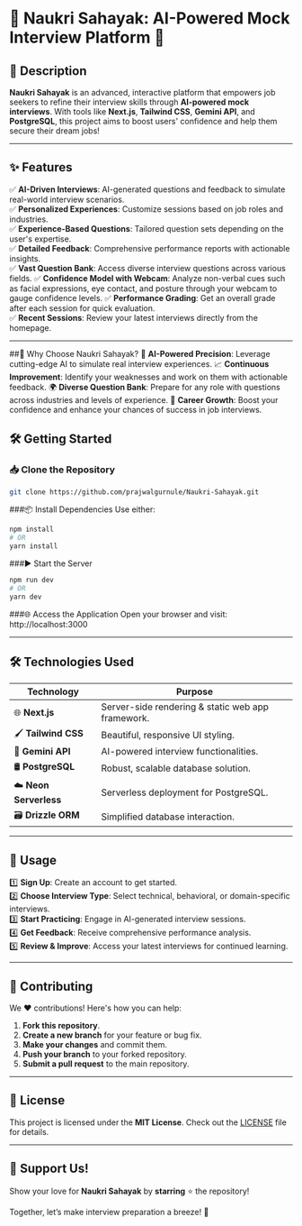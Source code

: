 # 🌟 **Naukri Sahayak: AI-Powered Mock Interview Platform** 🌟  

## 🚀 **Description**  
**Naukri Sahayak** is an advanced, interactive platform that empowers job seekers to refine their interview skills through **AI-powered mock interviews**. With tools like **Next.js**, **Tailwind CSS**, **Gemini API**, and **PostgreSQL**, this project aims to boost users' confidence and help them secure their dream jobs!  

---

## ✨ **Features**  
✅ **AI-Driven Interviews**: AI-generated questions and feedback to simulate real-world interview scenarios.  
✅ **Personalized Experiences**: Customize sessions based on job roles and industries.  
✅ **Experience-Based Questions**: Tailored question sets depending on the user's expertise.  
✅ **Detailed Feedback**: Comprehensive performance reports with actionable insights.  
✅ **Vast Question Bank**: Access diverse interview questions across various fields.
✅ **Confidence Model with Webcam**: Analyze non-verbal cues such as facial expressions, eye contact, and posture through your webcam to gauge confidence levels.
✅ **Performance Grading**: Get an overall grade after each session for quick evaluation.  
✅ **Recent Sessions**: Review your latest interviews directly from the homepage.  

---
##🌟 Why Choose Naukri Sahayak?
🚀 **AI-Powered Precision**: Leverage cutting-edge AI to simulate real interview experiences.
📈 **Continuous Improvement**: Identify your weaknesses and work on them with actionable feedback.
🌍 **Diverse Question Bank**: Prepare for any role with questions across industries and levels of experience.
💼 **Career Growth**: Boost your confidence and enhance your chances of success in job interviews.

## 🛠️ **Getting Started**  

### 📥 **Clone the Repository**  
```bash
git clone https://github.com/prajwalgurnule/Naukri-Sahayak.git
```
###📦 Install Dependencies
Use either:
```bash
npm install  
# OR  
yarn install
```
###▶️ Start the Server
```bash
npm run dev  
# OR  
yarn dev
```
###🌐 Access the Application
Open your browser and visit:
http://localhost:3000

---

## 🛠️ **Technologies Used**

| **Technology**    | **Purpose**                                      |
|--------------------|--------------------------------------------------|
| 🌐 **Next.js**     | Server-side rendering & static web app framework.|
| 🖌️ **Tailwind CSS** | Beautiful, responsive UI styling.                |
| 🤖 **Gemini API**  | AI-powered interview functionalities.            |
| 🛢️ **PostgreSQL**   | Robust, scalable database solution.              |
| ☁️ **Neon Serverless** | Serverless deployment for PostgreSQL.         |
| 🗃️ **Drizzle ORM**  | Simplified database interaction.                |

---

## 🎯 **Usage**

1️⃣ **Sign Up**: Create an account to get started.  
2️⃣ **Choose Interview Type**: Select technical, behavioral, or domain-specific interviews.  
3️⃣ **Start Practicing**: Engage in AI-generated interview sessions.  
4️⃣ **Get Feedback**: Receive comprehensive performance analysis.  
5️⃣ **Review & Improve**: Access your latest interviews for continued learning.  

---

## 🤝 **Contributing**

We ❤️ contributions! Here's how you can help:  

1. **Fork this repository**.  
2. **Create a new branch** for your feature or bug fix.  
3. **Make your changes** and commit them.  
4. **Push your branch** to your forked repository.  
5. **Submit a pull request** to the main repository.  

---

## 📜 **License**

This project is licensed under the **MIT License**. Check out the [LICENSE](https://choosealicense.com/licenses/mit/) file for details.  

---

## 💖 **Support Us!**

Show your love for **Naukri Sahayak** by **starring** ⭐ the repository!  

Together, let’s make interview preparation a breeze! 🎉  
